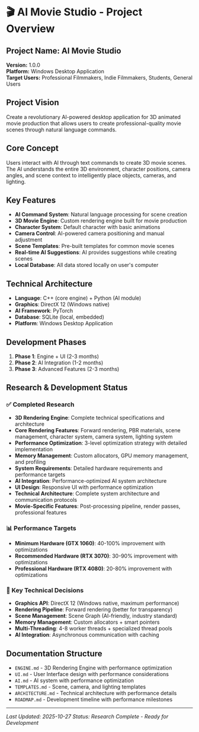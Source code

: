 # 🎬 AI Movie Studio - Project Overview

## **Project Name:** AI Movie Studio
**Version:** 1.0.0  
**Platform:** Windows Desktop Application  
**Target Users:** Professional Filmmakers, Indie Filmmakers, Students, General Users

## **Project Vision**
Create a revolutionary AI-powered desktop application for 3D animated movie production that allows users to create professional-quality movie scenes through natural language commands.

## **Core Concept**
Users interact with AI through text commands to create 3D movie scenes. The AI understands the entire 3D environment, character positions, camera angles, and scene context to intelligently place objects, cameras, and lighting.

## **Key Features**
- **AI Command System**: Natural language processing for scene creation
- **3D Movie Engine**: Custom rendering engine built for movie production
- **Character System**: Default character with basic animations
- **Camera Control**: AI-powered camera positioning and manual adjustment
- **Scene Templates**: Pre-built templates for common movie scenes
- **Real-time AI Suggestions**: AI provides suggestions while creating scenes
- **Local Database**: All data stored locally on user's computer

## **Technical Architecture**
- **Language**: C++ (core engine) + Python (AI module)
- **Graphics**: DirectX 12 (Windows native)
- **AI Framework**: PyTorch
- **Database**: SQLite (local, embedded)
- **Platform**: Windows Desktop Application

## **Development Phases**
1. **Phase 1**: Engine + UI (2-3 months)
2. **Phase 2**: AI Integration (1-2 months)  
3. **Phase 3**: Advanced Features (2-3 months)

## **Research & Development Status**

### **✅ Completed Research**
- **3D Rendering Engine**: Complete technical specifications and architecture
- **Core Rendering Features**: Forward rendering, PBR materials, scene management, character system, camera system, lighting system
- **Performance Optimization**: 3-level optimization strategy with detailed implementation
- **Memory Management**: Custom allocators, GPU memory management, and profiling
- **System Requirements**: Detailed hardware requirements and performance targets
- **AI Integration**: Performance-optimized AI system architecture
- **UI Design**: Responsive UI with performance optimization
- **Technical Architecture**: Complete system architecture and communication protocols
- **Movie-Specific Features**: Post-processing pipeline, render passes, professional features

### **📊 Performance Targets**
- **Minimum Hardware (GTX 1060)**: 40-100% improvement with optimizations
- **Recommended Hardware (RTX 3070)**: 30-90% improvement with optimizations  
- **Professional Hardware (RTX 4080)**: 20-80% improvement with optimizations

### **🎯 Key Technical Decisions**
- **Graphics API**: DirectX 12 (Windows native, maximum performance)
- **Rendering Pipeline**: Forward rendering (better for transparency)
- **Scene Management**: Scene Graph (AI-friendly, industry standard)
- **Memory Management**: Custom allocators + smart pointers
- **Multi-Threading**: 4-8 worker threads + specialized thread pools
- **AI Integration**: Asynchronous communication with caching

## **Documentation Structure**
- `ENGINE.md` - 3D Rendering Engine with performance optimization
- `UI.md` - User Interface design with performance considerations
- `AI.md` - AI system with performance optimization
- `TEMPLATES.md` - Scene, camera, and lighting templates
- `ARCHITECTURE.md` - Technical architecture with performance details
- `ROADMAP.md` - Development timeline with performance milestones

---
*Last Updated: 2025-10-27*
*Status: Research Complete - Ready for Development*
